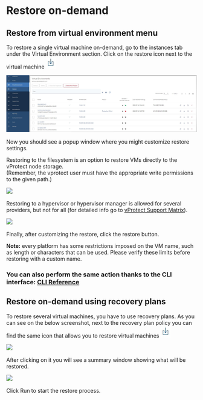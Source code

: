 # Restore on-demand

## Restore from virtual environment menu

To restore a single virtual machine on-demand, go to the instances tab under the Virtual Environment section. Click on the restore icon next to the virtual machine ![](../../../.gitbook/assets/icon-restore%20%281%29%20%283%29%20%283%29%20%284%29.jpg)

![](../../../.gitbook/assets/instances%20%282%29%20%283%29%20%283%29%20%283%29%20%281%29.jpg)

Now you should see a popup window where you might customize restore settings.

Restoring to the filesystem is an option to restore VMs directly to the vProtect node storage.  
\(Remember, the vprotect user must have the appropriate write permissions to the given path.\)

![](../../../.gitbook/assets/instances-restore-on-demand-restore-window-filesystem.jpg)

Restoring to a hypervisor or hypervisor manager is allowed for several providers, but not for all \(for detailed info go to [vProtect Support Matrix](restore-on-demand.md)\).

![](../../../.gitbook/assets/instances-restore-on-demand-restore-window-hypervisor.jpg)

Finally, after customizing the restore, click the restore button.

**Note:** every platform has some restrictions imposed on the VM name, such as length or characters that can be used. Please verify these limits before restoring with a custom name.

### You can also perform the same action thanks to the CLI interface: [CLI Reference](restore-on-demand.md)

## Restore on-demand using recovery plans

To restore several virtual machines, you have to use recovery plans. As you can see on the below screenshot, next to the recovery plan policy you can find the same icon that allows you to restore virtual machines ![](../../../.gitbook/assets/icon-restore%20%281%29%20%283%29%20%283%29%20%284%29%20%281%29.jpg)

![](../../../.gitbook/assets/instances-restore-on-demand-recovery-plans.jpg)

After clicking on it you will see a summary window showing what will be restored.

![](../../../.gitbook/assets/instances-restore-on-demand-recovery-plans-window.jpg)

Click Run to start the restore process.

